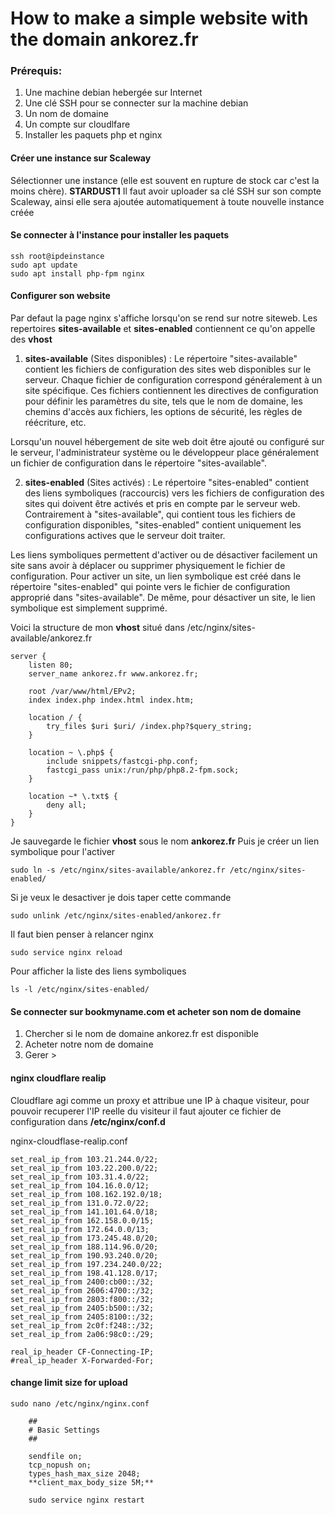# How to make a simple website with the domain ankorez.fr

### Prérequis: 

 1. Une machine debian hebergée sur Internet
 2. Une clé SSH pour se connecter sur la machine debian
 3. Un nom de domaine
 4. Un compte sur cloudlfare
 5. Installer les paquets php et nginx

#### Créer une instance sur Scaleway
Sélectionner une instance (elle est souvent en rupture de stock car c'est la moins chère).
**STARDUST1**
Il faut avoir uploader sa clé SSH sur son compte Scaleway, ainsi elle sera ajoutée automatiquement à toute nouvelle instance créée
#### Se connecter à l'instance pour installer les paquets

    ssh root@ipdeinstance
    sudo apt update
    sudo apt install php-fpm nginx
#### Configurer son website
Par defaut la page nginx s'affiche lorsqu'on se rend sur notre siteweb.
Les repertoires **sites-available** et **sites-enabled** contiennent ce qu'on appelle des **vhost**
1.  **sites-available** (Sites disponibles) : Le répertoire "sites-available" contient les fichiers de configuration des sites web disponibles sur le serveur. Chaque fichier de configuration correspond généralement à un site spécifique. Ces fichiers contiennent les directives de configuration pour définir les paramètres du site, tels que le nom de domaine, les chemins d'accès aux fichiers, les options de sécurité, les règles de réécriture, etc.

Lorsqu'un nouvel hébergement de site web doit être ajouté ou configuré sur le serveur, l'administrateur système ou le développeur place généralement un fichier de configuration dans le répertoire "sites-available".

2.  **sites-enabled** (Sites activés) : Le répertoire "sites-enabled" contient des liens symboliques (raccourcis) vers les fichiers de configuration des sites qui doivent être activés et pris en compte par le serveur web. Contrairement à "sites-available", qui contient tous les fichiers de configuration disponibles, "sites-enabled" contient uniquement les configurations actives que le serveur doit traiter.

Les liens symboliques permettent d'activer ou de désactiver facilement un site sans avoir à déplacer ou supprimer physiquement le fichier de configuration. Pour activer un site, un lien symbolique est créé dans le répertoire "sites-enabled" qui pointe vers le fichier de configuration approprié dans "sites-available". De même, pour désactiver un site, le lien symbolique est simplement supprimé.

Voici la structure de mon **vhost** situé dans /etc/nginx/sites-available/ankorez.fr

    server {
        listen 80;
        server_name ankorez.fr www.ankorez.fr;
    
        root /var/www/html/EPv2;
        index index.php index.html index.htm;
    
        location / {
            try_files $uri $uri/ /index.php?$query_string;
        }
    
        location ~ \.php$ {
            include snippets/fastcgi-php.conf;
            fastcgi_pass unix:/run/php/php8.2-fpm.sock;
        }
    
        location ~* \.txt$ {
            deny all;
        }
    }

Je sauvegarde le fichier **vhost** sous le nom **ankorez.fr**
Puis je créer un lien symbolique pour l'activer

    sudo ln -s /etc/nginx/sites-available/ankorez.fr /etc/nginx/sites-enabled/

Si je veux le desactiver je dois taper cette commande

    sudo unlink /etc/nginx/sites-enabled/ankorez.fr
Il faut bien penser à relancer nginx

    sudo service nginx reload
Pour afficher la liste des liens symboliques

    ls -l /etc/nginx/sites-enabled/
#### Se connecter sur bookmyname.com et acheter son nom de domaine

 1. Chercher si le nom de domaine ankorez.fr est disponible
 2. Acheter notre nom de domaine
 3. Gerer > 

#### nginx cloudflare realip
Cloudflare agi comme un proxy et attribue une IP à chaque visiteur, pour pouvoir recuperer l'IP reelle du visiteur il faut ajouter ce fichier de configuration dans **/etc/nginx/conf.d**

nginx-cloudflase-realip.conf

    set_real_ip_from 103.21.244.0/22;
    set_real_ip_from 103.22.200.0/22;
    set_real_ip_from 103.31.4.0/22;
    set_real_ip_from 104.16.0.0/12;
    set_real_ip_from 108.162.192.0/18;
    set_real_ip_from 131.0.72.0/22;
    set_real_ip_from 141.101.64.0/18;
    set_real_ip_from 162.158.0.0/15;
    set_real_ip_from 172.64.0.0/13;
    set_real_ip_from 173.245.48.0/20;
    set_real_ip_from 188.114.96.0/20;
    set_real_ip_from 190.93.240.0/20;
    set_real_ip_from 197.234.240.0/22;
    set_real_ip_from 198.41.128.0/17;
    set_real_ip_from 2400:cb00::/32;
    set_real_ip_from 2606:4700::/32;
    set_real_ip_from 2803:f800::/32;
    set_real_ip_from 2405:b500::/32;
    set_real_ip_from 2405:8100::/32;
    set_real_ip_from 2c0f:f248::/32;
    set_real_ip_from 2a06:98c0::/29;

    real_ip_header CF-Connecting-IP;
    #real_ip_header X-Forwarded-For;

#### change limit size for upload

    sudo nano /etc/nginx/nginx.conf

        ##
        # Basic Settings
        ##

        sendfile on;
        tcp_nopush on;
        types_hash_max_size 2048;
        **client_max_body_size 5M;**

        sudo service nginx restart

